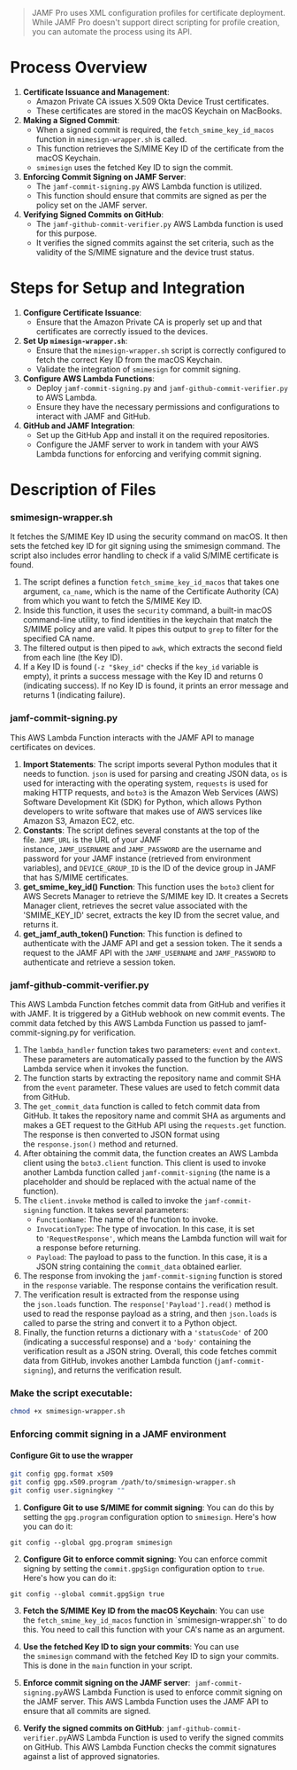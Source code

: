> JAMF Pro uses XML configuration profiles for certificate deployment. While JAMF Pro doesn't support direct scripting for profile creation, you can automate the process using its API.

# Process Overview


1. **Certificate Issuance and Management**:
    - Amazon Private CA issues X.509 Okta Device Trust certificates.
    - These certificates are stored in the macOS Keychain on MacBooks.
2. **Making a Signed Commit**:
    - When a signed commit is required, the `fetch_smime_key_id_macos` function in `mimesign-wrapper.sh` is called.
    - This function retrieves the S/MIME Key ID of the certificate from the macOS Keychain.
    - `smimesign` uses the fetched Key ID to sign the commit.
3. **Enforcing Commit Signing on JAMF Server**:
    - The `jamf-commit-signing.py` AWS Lambda function is utilized.
    - This function should ensure that commits are signed as per the policy set on the JAMF server.
4. **Verifying Signed Commits on GitHub**:
    - The `jamf-github-commit-verifier.py` AWS Lambda function is used for this purpose.
    - It verifies the signed commits against the set criteria, such as the validity of the S/MIME signature and the device trust status.



# Steps for Setup and Integration


1. **Configure Certificate Issuance**:
    - Ensure that the Amazon Private CA is properly set up and that certificates are correctly issued to the devices.
2. **Set Up `mimesign-wrapper.sh`**:
    - Ensure that the `mimesign-wrapper.sh` script is correctly configured to fetch the correct Key ID from the macOS Keychain.
    - Validate the integration of `smimesign` for commit signing.
3. **Configure AWS Lambda Functions**:
    - Deploy `jamf-commit-signing.py` and `jamf-github-commit-verifier.py` to AWS Lambda.
    - Ensure they have the necessary permissions and configurations to interact with JAMF and GitHub.
4. **GitHub and JAMF Integration**:
    - Set up the GitHub App and install it on the required repositories.
    - Configure the JAMF server to work in tandem with your AWS Lambda functions for enforcing and verifying commit signing.




# Description of Files


### smimesign-wrapper.sh

It fetches the S/MIME Key ID using the security command on macOS. It then sets the fetched key ID for git signing using the smimesign command. The script also includes error handling to check if a valid S/MIME certificate is found. 

1. The script defines a function `fetch_smime_key_id_macos` that takes one argument, `ca_name`, which is the name of the Certificate Authority (CA) from which you want to fetch the S/MIME Key ID.
2. Inside this function, it uses the `security` command, a built-in macOS command-line utility, to find identities in the keychain that match the S/MIME policy and are valid. It pipes this output to `grep` to filter for the specified CA name.
3. The filtered output is then piped to `awk`, which extracts the second field from each line (the Key ID).
4. If a Key ID is found (`-z "$key_id"` checks if the `key_id` variable is empty), it prints a success message with the Key ID and returns 0 (indicating success). If no Key ID is found, it prints an error message and returns 1 (indicating failure).


### jamf-commit-signing.py

This AWS Lambda Function interacts with the JAMF API to manage certificates on devices. 

1. **Import Statements**: The script imports several Python modules that it needs to function. `json` is used for parsing and creating JSON data, `os` is used for interacting with the operating system, `requests` is used for making HTTP requests, and `boto3` is the Amazon Web Services (AWS) Software Development Kit (SDK) for Python, which allows Python developers to write software that makes use of AWS services like Amazon S3, Amazon EC2, etc.
2. **Constants**: The script defines several constants at the top of the file. `JAMF_URL` is the URL of your JAMF instance, `JAMF_USERNAME` and `JAMF_PASSWORD` are the username and password for your JAMF instance (retrieved from environment variables), and `DEVICE_GROUP_ID` is the ID of the device group in JAMF that has S/MIME certificates.
3. **get_smime_key_id() Function**: This function uses the `boto3` client for AWS Secrets Manager to retrieve the S/MIME key ID. It creates a Secrets Manager client, retrieves the secret value associated with the 'SMIME_KEY_ID' secret, extracts the key ID from the secret value, and returns it.
4. **get_jamf_auth_token() Function**: This function is defined to authenticate with the JAMF API and get a session token. The it sends a request to the JAMF API with the `JAMF_USERNAME` and `JAMF_PASSWORD` to authenticate and retrieve a session token.


### jamf-github-commit-verifier.py

This AWS Lambda Function fetches commit data from GitHub and verifies it with JAMF. It is triggered by a GitHub webhook on new commit events. The commit data fetched by this AWS Lambda Function us passed to jamf-commit-signing.py for verification.

1. The `lambda_handler` function takes two parameters: `event` and `context`. These parameters are automatically passed to the function by the AWS Lambda service when it invokes the function.
2. The function starts by extracting the repository name and commit SHA from the `event` parameter. These values are used to fetch commit data from GitHub.
3. The `get_commit_data` function is called to fetch commit data from GitHub. It takes the repository name and commit SHA as arguments and makes a GET request to the GitHub API using the `requests.get` function. The response is then converted to JSON format using the `response.json()` method and returned.
4. After obtaining the commit data, the function creates an AWS Lambda client using the `boto3.client` function. This client is used to invoke another Lambda function called `jamf-commit-signing` (the name is a placeholder and should be replaced with the actual name of the function).
5. The `client.invoke` method is called to invoke the `jamf-commit-signing` function. It takes several parameters:
    - `FunctionName`: The name of the function to invoke.
    - `InvocationType`: The type of invocation. In this case, it is set to `'RequestResponse'`, which means the Lambda function will wait for a response before returning.
    - `Payload`: The payload to pass to the function. In this case, it is a JSON string containing the `commit_data` obtained earlier.
6. The response from invoking the `jamf-commit-signing` function is stored in the `response` variable. The response contains the verification result.
7. The verification result is extracted from the response using the `json.loads` function. The `response['Payload'].read()` method is used to read the response payload as a string, and then `json.loads` is called to parse the string and convert it to a Python object.
8. Finally, the function returns a dictionary with a `'statusCode'` of 200 (indicating a successful response) and a `'body'` containing the verification result as a JSON string.
Overall, this code fetches commit data from GitHub, invokes another Lambda function (`jamf-commit-signing`), and returns the verification result.


### Make the script executable:

```bash
chmod +x smimesign-wrapper.sh
```

### Enforcing commit signing in a JAMF environment

#### Configure Git to use the wrapper

```bash
git config gpg.format x509
git config gpg.x509.program /path/to/smimesign-wrapper.sh
git config user.signingkey ""
```

1. **Configure Git to use S/MIME for commit signing**: You can do this by setting the `gpg.program` configuration option to `smimesign`. Here's how you can do it:

`git config --global gpg.program smimesign`

2. **Configure Git to enforce commit signing**: You can enforce commit signing by setting the `commit.gpgSign` configuration option to `true`. Here's how you can do it:

`git config --global commit.gpgSign true`

3. **Fetch the S/MIME Key ID from the macOS Keychain**: You can use the `fetch_smime_key_id_macos` function in `smimesign-wrapper.sh`` to do this. You need to call this function with your CA's name as an argument.

4. **Use the fetched Key ID to sign your commits**: You can use the `smimesign` command with the fetched Key ID to sign your commits. This is done in the `main` function in your script.

5. **Enforce commit signing on the JAMF server**:  `jamf-commit-signing.py`AWS Lambda Function is used to enforce commit signing on the JAMF server. This AWS Lambda Function uses the JAMF API to ensure that all commits are signed.

6. **Verify the signed commits on GitHub**: `jamf-github-commit-verifier.py`AWS Lambda Function is used to verify the signed commits on GitHub. This AWS Lambda Function checks the commit signatures against a list of approved signatories.
